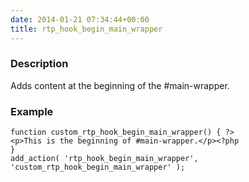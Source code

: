 ```yaml
---
date: 2014-01-21 07:34:44+00:00
title: rtp_hook_begin_main_wrapper
---
```


### Description


Adds content at the beginning of the #main-wrapper.


### Example



    
    function custom_rtp_hook_begin_main_wrapper() { ?>
    <p>This is the beginning of #main-wrapper.</p><?php
    }
    add_action( 'rtp_hook_begin_main_wrapper', 'custom_rtp_hook_begin_main_wrapper' );
